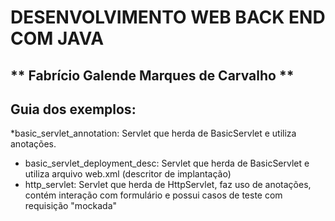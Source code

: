 # DESENVOLVIMENTO WEB BACK END COM JAVA
## ** Fabrício Galende Marques de Carvalho **
## Guia dos exemplos:

*basic_servlet_annotation: Servlet que herda de BasicServlet e utiliza anotações.
* basic_servlet_deployment_desc: Servlet que herda de BasicServlet e utiliza arquivo web.xml (descritor de implantação)
* http_servlet: Servlet que herda de HttpServlet, faz uso de anotações, contém interação com formulário e possui casos de teste com requisição "mockada"


